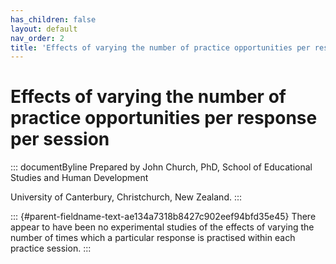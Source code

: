 ```yaml
---
has_children: false
layout: default
nav_order: 2
title: 'Effects of varying the number of practice opportunities per response per session '
---
```

# Effects of varying the number of practice opportunities per response per session 


::: documentByline
Prepared by John Church, PhD, School of Educational Studies and Human
Development

University of Canterbury, Christchurch, New Zealand.
:::

::: {#parent-fieldname-text-ae134a7318b8427c902eef94bfd35e45}
There appear to have been no experimental studies of the effects of
varying the number of times which a particular response is practised
within each practice session.
:::
